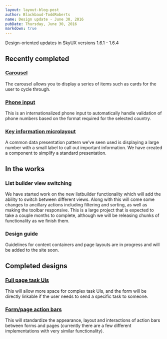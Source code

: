 ```yaml
---
layout: layout-blog-post
author: Blackbaud-ToddRoberts
name: Design update - June 30, 2016
pubDate: Thursday, June 30, 2016
markdown: true
---
```


Design-oriented updates in SkyUX versions 1.6.1 - 1.6.4

<!-- more -->

## Recently completed

### [Carousel](http://skyux.developer.blackbaud.com/components/carousel/)
The carousel allows you to display a series of items such as cards for the user to cycle through.

### [Phone input](http://skyux.developer.blackbaud.com/components/phonefield)
This is an internationalized phone input to automatically handle validation of phone numbers based on the format required for the selected country. 

### [Key information microlayout](http://skyux.developer.blackbaud.com/components/keyinfo/)
A common data presentation pattern we’ve seen used is displaying a large number with a small label to call out important information. We have created a component to simplify a standard presentation. 

## In the works

### List builder view switching
We have started work on the new listbuilder functionality which will add the ability to switch between different views. Along with this will come some changes to ancillary actions including filtering and sorting, as well as making the toolbar responsive. This is a large project that is expected to take a couple months to complete, although we will be releasing chunks of functionality as we finish them. 

### Design guide
Guidelines for content containers and page layouts are in progress and will be added to the site soon. 

## Completed designs

### [Full page task UIs](https://github.com/blackbaud/skyux/issues/658)
This will allow more space for complex task UIs, and the form will be directly linkable if the user needs to send a specific task to someone.

### [Form/page action bars](https://github.com/blackbaud/skyux/issues/598)
This will standardize the appearance, layout and interactions of action bars between forms and pages (currently there are a few different implementations with very similar functionality).


